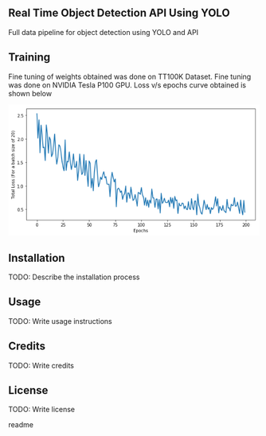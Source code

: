 <snippet>
  <content>
  
## Real Time Object Detection API Using YOLO
Full data pipeline for object detection using YOLO and API

## Training
Fine tuning of weights obtained was done on TT100K Dataset. Fine tuning was done on NVIDIA Tesla P100 GPU. 
Loss v/s epochs curve obtained is shown below

![alt text](https://github.com/siddharth691/Object-Detection/blob/sidd_work/loss_plot.png)


## Installation
TODO: Describe the installation process
## Usage
TODO: Write usage instructions

## Credits
TODO: Write credits
## License
TODO: Write license
></content>
  <tabTrigger>readme</tabTrigger>
</snippet>
